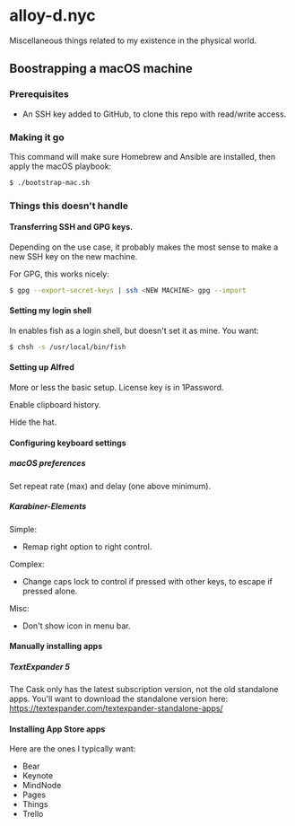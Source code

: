 # alloy-d.nyc
Miscellaneous things related to my existence in the physical world.

## Boostrapping a macOS machine

### Prerequisites

- An SSH key added to GitHub, to clone this repo with read/write access.

### Making it go

This command will make sure Homebrew and Ansible are installed, then
apply the macOS playbook:

```sh
$ ./bootstrap-mac.sh
```

### Things this doesn't handle

#### Transferring SSH and GPG keys.

Depending on the use case, it probably makes the most sense to make
a new SSH key on the new machine.

For GPG, this works nicely:

```sh
$ gpg --export-secret-keys | ssh <NEW MACHINE> gpg --import
```

#### Setting my login shell

In enables fish as a login shell, but doesn't set it as mine.  You want:

```sh
$ chsh -s /usr/local/bin/fish
```

#### Setting up Alfred

More or less the basic setup.  License key is in 1Password.

Enable clipboard history.

Hide the hat.

#### Configuring keyboard settings

##### macOS preferences

Set repeat rate (max) and delay (one above minimum).

##### Karabiner-Elements

Simple:
- Remap right option to right control.

Complex:
- Change caps lock to control if pressed with other keys, to escape if
	pressed alone.

Misc:
- Don't show icon in menu bar.

#### Manually installing apps

##### TextExpander 5

The Cask only has the latest subscription version, not the old
standalone apps.  You'll want to download the standalone version here:
https://textexpander.com/textexpander-standalone-apps/

#### Installing App Store apps

Here are the ones I typically want:

- Bear
- Keynote
- MindNode
- Pages
- Things
- Trello
